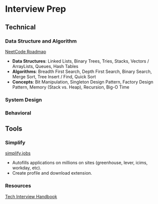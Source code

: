 # Interview Prep

## Technical

### Data Structure and Algorithm

[NeetCode Roadmap](https://neetcode.io/roadmap)

- **Data Structures**: Linked Lists, Binary Trees, Tries, Stacks, Vectors / ArrayLists, Queues, Hash Tables
- **Algorithms**: Breadth First Search, Depth First Search, Binary Search, Merge Sort, Tree Insert / Find, Quick Sort
- **Concepts**: Bit Manipulation, Singleton Design Pattern, Factory Design Pattern, Memory (Stack vs. Heap), Recursion, Big-O Time


### System Design

### Behavioral


## Tools

### Simplify

[simplify.jobs](https://simplify.jobs/?invite=f4f729bd1ce&utm_source=referral)

- Autofills applications on millions on sites (greenhouse, lever, icims, workday, etc).
- Create profile and download extension.

### Resources
[Tech Interview Handbook](https://www.techinterviewhandbook.org/)